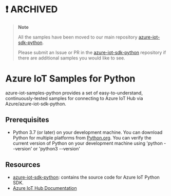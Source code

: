 # :exclamation: ARCHIVED

> **Note**
>
> All the samples have been moved to our main repository [azure-iot-sdk-python](https://github.com/Azure/azure-iot-sdk-python).
>
> Please submit an Issue or PR in the [azure-iot-sdk-python](https://github.com/Azure/azure-iot-sdk-python) repository if there are additional samples you would like to see.

# Azure IoT Samples for Python

azure-iot-samples-python provides a set of easy-to-understand, continuously-tested samples for connecting to Azure IoT Hub via Azure/azure-iot-sdk-python.

## Prerequisites

- Python 3.7 (or later) on your development machine.  You can download Python for multiple platforms from [Python.org](https://www.python.org/downloads/).  You can verify the current version of Python on your development machine using 'python --version' or 'python3 --version'

## Resources

- [azure-iot-sdk-python](https://github.com/Azure/azure-iot-sdk-python): contains the source code for Azure IoT Python SDK.
- [Azure IoT Hub Documentation](https://docs.microsoft.com/azure/iot-hub/)
